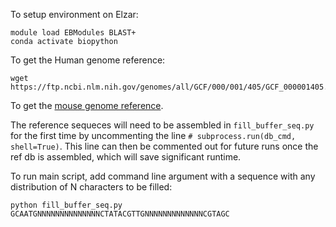 To setup environment on Elzar:
```
module load EBModules BLAST+
conda activate biopython
```

To get the Human genome reference:
```
wget https://ftp.ncbi.nlm.nih.gov/genomes/all/GCF/000/001/405/GCF_000001405.40_GRCh38.p14/GCF_000001405.40_GRCh38.p14_genomic.fna.gz
```

To get the [mouse genome reference](https://www.ncbi.nlm.nih.gov/datasets/genome/GCF_000001635.27/).

The reference sequeces will need to be assembled in `fill_buffer_seq.py` for the first time by uncommenting the line `# subprocess.run(db_cmd, shell=True)`. This line can then be commented out for future runs once the ref db is assembled, which will save significant runtime.

To run main script, add command line argument with a sequence with any distribution of N characters to be filled:
```
python fill_buffer_seq.py GCAATGNNNNNNNNNNNNNNCTATACGTTGNNNNNNNNNNNNNCGTAGC
```